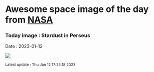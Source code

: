 
# Awesome space image of the day from [NASA](https://api.nasa.gov/)

### Today image : Stardust in Perseus
Date : 2023-01-12

![](https://apod.nasa.gov/apod/image/2301/ic348-ngc1333_1024.jpg)

<small>Latest update : Thu Jan 12 17:25:18 2023</small>
        